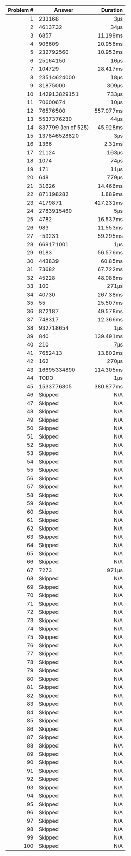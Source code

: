 |Problem #|Answer|Duration|
|-:|-|-:|
|1|233168|3µs|
|2|4613732|34µs|
|3|6857|11.199ms|
|4|906609|20.956ms|
|5|232792560|10.953ms|
|6|25164150|16µs|
|7|104729|28.417ms|
|8|23514624000|18µs|
|9|31875000|309µs|
|10|142913829151|733µs|
|11|70600674|10µs|
|12|76576500|557.077ms|
|13|5537376230|44µs|
|14|837799 (len of 525)|45.928ms|
|15|137846528820|3µs|
|16|1366|2.31ms|
|17|21124|163µs|
|18|1074|74µs|
|19|171|11µs|
|20|648|779µs|
|21|31626|14.466ms|
|22|871198282|1.889ms|
|23|4179871|427.231ms|
|24|2783915460|5µs|
|25|4782|16.537ms|
|26|983|11.553ms|
|27|-59231|59.295ms|
|28|669171001|1µs|
|29|9183|56.576ms|
|30|443839|60.85ms|
|31|73682|67.722ms|
|32|45228|48.086ms|
|33|100|271µs|
|34|40730|267.38ms|
|35|55|25.507ms|
|36|872187|49.578ms|
|37|748317|12.366ms|
|38|932718654|1µs|
|39|840|139.491ms|
|40|210|7µs|
|41|7652413|13.802ms|
|42|162|270µs|
|43|16695334890|114.305ms|
|44|TODO|1µs|
|45|1533776805|380.877ms|
|46|Skipped|N/A|
|47|Skipped|N/A|
|48|Skipped|N/A|
|49|Skipped|N/A|
|50|Skipped|N/A|
|51|Skipped|N/A|
|52|Skipped|N/A|
|53|Skipped|N/A|
|54|Skipped|N/A|
|55|Skipped|N/A|
|56|Skipped|N/A|
|57|Skipped|N/A|
|58|Skipped|N/A|
|59|Skipped|N/A|
|60|Skipped|N/A|
|61|Skipped|N/A|
|62|Skipped|N/A|
|63|Skipped|N/A|
|64|Skipped|N/A|
|65|Skipped|N/A|
|66|Skipped|N/A|
|67|7273|971µs|
|68|Skipped|N/A|
|69|Skipped|N/A|
|70|Skipped|N/A|
|71|Skipped|N/A|
|72|Skipped|N/A|
|73|Skipped|N/A|
|74|Skipped|N/A|
|75|Skipped|N/A|
|76|Skipped|N/A|
|77|Skipped|N/A|
|78|Skipped|N/A|
|79|Skipped|N/A|
|80|Skipped|N/A|
|81|Skipped|N/A|
|82|Skipped|N/A|
|83|Skipped|N/A|
|84|Skipped|N/A|
|85|Skipped|N/A|
|86|Skipped|N/A|
|87|Skipped|N/A|
|88|Skipped|N/A|
|89|Skipped|N/A|
|90|Skipped|N/A|
|91|Skipped|N/A|
|92|Skipped|N/A|
|93|Skipped|N/A|
|94|Skipped|N/A|
|95|Skipped|N/A|
|96|Skipped|N/A|
|97|Skipped|N/A|
|98|Skipped|N/A|
|99|Skipped|N/A|
|100|Skipped|N/A|
